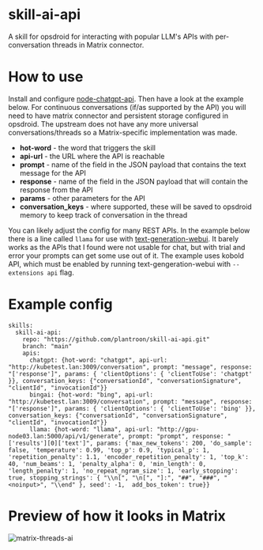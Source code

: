 # skill-ai-api
A skill for opsdroid for interacting with popular LLM's APIs with per-conversation threads in Matrix connector.

# How to use
Install and configure [node-chatgpt-api](https://github.com/waylaidwanderer/node-chatgpt-api). Then have a look at the example below. For continuous conversations (if/as supported by the API) you will need to have matrix connector and persistent storage configured in opsdroid. The upstream does not have any more universal conversations/threads so a Matrix-specific implementation was made.

- **hot-word** - the word that triggers the skill
- **api-url** - the URL where the API is reachable
- **prompt** - name of the field in the JSON payload that contains the text message for the API
- **response** - name of the field in the JSON payload that will contain the response from the API
- **params** - other parameters for the API
- **conversation_keys** - where supported, these will be saved to opsdroid memory to keep track of conversation in the thread

You can likely adjust the config for many REST APIs. In the example below there is a line called `llama` for use with [text-generation-webui](https://github.com/oobabooga/text-generation-webui). It barely works as the APIs that I found were not usable for chat, but with trial and error your prompts can get some use out of it. The example uses kobold API, which must be enabled by running text-gengeration-webui with `--extensions api` flag.

# Example config
```
skills:
  skill-ai-api:
    repo: "https://github.com/plantroon/skill-ai-api.git"
    branch: "main"
    apis:
      chatgpt: {hot-word: "chatgpt", api-url: "http://kubetest.lan:3009/conversation", prompt: "message", response: "['response']", params: { 'clientOptions': { 'clientToUse': 'chatgpt' }}, conversation_keys: {"conversationId", "conversationSignature", "clientId", "invocationId"}}
      bingai: {hot-word: "bing", api-url: "http://kubetest.lan:3009/conversation", prompt: "message", response: "['response']", params: { 'clientOptions': { 'clientToUse': 'bing' }}, conversation_keys: {"conversationId", "conversationSignature", "clientId", "invocationId"}}
      llama: {hot-word: "llama", api-url: "http://gpu-node03.lan:5000/api/v1/generate", prompt: "prompt", response: "['results'][0]['text']", params: {'max_new_tokens': 200, 'do_sample': false, 'temperature': 0.99, 'top_p': 0.9, 'typical_p': 1, 'repetition_penalty': 1.1, 'encoder_repetition_penalty': 1, 'top_k': 40, 'num_beams': 1, 'penalty_alpha': 0, 'min_length': 0, 'length_penalty': 1, 'no_repeat_ngram_size': 1, 'early_stopping': true, stopping_strings': { "\\n[", "\n[", "]:", "##", "###", "<noinput>", "\\end" }, seed': -1,  add_bos_token': true}}
```

# Preview of how it looks in Matrix
![matrix-threads-ai](https://upload.plantroon.com/Gsf.png)
